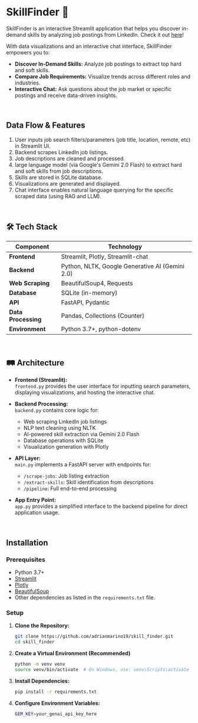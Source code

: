 # SkillFinder 🔭

SkillFinder is an interactive Streamlit application that helps you discover in-demand skills by analyzing job postings from LinkedIn. Check it out [here](https://skillfinder.streamlit.app/)! 

With data visualizations and an interactive chat interface, SkillFinder empowers you to:

- **Discover In-Demand Skills:** Analyze job postings to extract top hard and soft skills.
- **Compare Job Requirements:** Visualize trends across different roles and industries.
- **Interactive Chat:** Ask questions about the job market or specific postings and receive data-driven insights.

<br>

## Data Flow & Features

1. User inputs job search filters/parameters (job title, location, remote, etc) in Streamlit UI.
2. Backend scrapes LinkedIn job listings.
3. Job descriptions are cleaned and processed.
4. large language model (via Google's Gemini 2.0 Flash) to extract hard and soft skills from job descriptions.
5. Skills are stored in SQLite database.
6. Visualizations are generated and displayed.
7. Chat interface enables natural language querying for the specific scraped data (using RAG and LLM).

 
<br>

## 🛠️ Tech Stack

| Component          | Technology                               |
|--------------------|------------------------------------------|
| **Frontend**       | Streamlit, Plotly, Streamlit-chat        |
| **Backend**        | Python, NLTK, Google Generative AI (Gemini 2.0) |
| **Web Scraping**   | BeautifulSoup4, Requests                 |
| **Database**       | SQLite (in-memory)                       |
| **API**            | FastAPI, Pydantic                        |
| **Data Processing**| Pandas, Collections (Counter)            |
| **Environment**    | Python 3.7+, python-dotenv               |

<br>

## 🛤️ Architecture

- **Frontend (Streamlit):**  
  `frontend.py` provides the user interface for inputting search parameters, displaying visualizations, and hosting the interactive chat.

- **Backend Processing:**  
  `backend.py` contains core logic for:
  - Web scraping LinkedIn job listings
  - NLP text cleaning using NLTK
  - AI-powered skill extraction via Gemini 2.0 Flash
  - Database operations with SQLite
  - Visualization generation with Plotly

- **API Layer:**  
  `main.py` implements a FastAPI server with endpoints for:
  - `/scrape-jobs`: Job listing extraction
  - `/extract-skills`: Skill identification from descriptions
  - `/pipeline`: Full end-to-end processing

- **App Entry Point:**  
  `app.py` provides a simplified interface to the backend pipeline for direct application usage.

<br>

## Installation

### Prerequisites

- Python 3.7+
- [Streamlit](https://streamlit.io/)
- [Plotly](https://plotly.com/python/)
- [BeautifulSoup](https://www.crummy.com/software/BeautifulSoup/bs4/doc/)
- Other dependencies as listed in the `requirements.txt` file.

### Setup

1. **Clone the Repository:**

   ```bash
   git clone https://github.com/adrianmarino19/skill_finder.git
   cd skill_finder

2. **Create a Virtual Environment (Recommended)**

    ```bash
    python -m venv venv
    source venv/bin/activate  # On Windows, use: venv\Scripts\activate

3. **Install Dependencies:**

    ```bash
    pip install -r requirements.txt

4. **Configure Environment Variables:**

    ```bash
    GEM_KEY=your_genai_api_key_here
